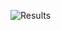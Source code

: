 ![Results](https://github.com/DoctorEww/software-assurance/tree/main/AutomatedScan/SonarCloud/ResultOverview.PNG)
